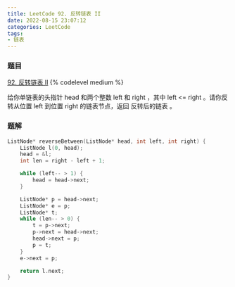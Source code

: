 ```yaml
---
title: LeetCode 92. 反转链表 II
date: 2022-08-15 23:07:12
categories: LeetCode
tags:
- 链表
---
```


### 题目
[92. 反转链表 II](https://leetcode.cn/problems/reverse-linked-list-ii/)
{% codelevel medium %}

给你单链表的头指针 head 和两个整数 left 和 right ，其中 left <= right 。请你反转从位置 left 到位置 right 的链表节点，返回 反转后的链表 。

<!-- more -->
### 题解
``` cpp
ListNode* reverseBetween(ListNode* head, int left, int right) {
    ListNode l(0, head);
    head = &l;
    int len = right - left + 1;

    while (left-- > 1) {
        head = head->next;
    }

    ListNode* p = head->next;
    ListNode* e = p;
    ListNode* t;
    while (len-- > 0) {
        t = p->next;
        p->next = head->next;
        head->next = p;
        p = t;
    }
    e->next = p;

    return l.next;
}
```
